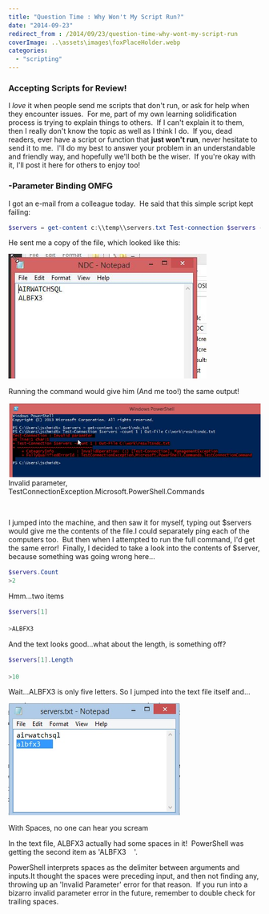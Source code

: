 ```yaml
---
title: "Question Time : Why Won't My Script Run?"
date: "2014-09-23"
redirect_from : /2014/09/23/question-time-why-wont-my-script-run
coverImage: ..\assets\images\foxPlaceHolder.webp
categories: 
  - "scripting"
---
```


### Accepting Scripts for Review!

I _love_ it when people send me scripts that don't run, or ask for help when they encounter issues.  For me, part of my own learning solidification process is trying to explain things to others.  If I can't explain it to them, then I really don't know the topic as well as I think I do.  If you, dead readers, ever have a script or function that **just won't run**, never hesitate to send it to me.  I'll do my best to answer your problem in an understandable and friendly way, and hopefully we'll both be the wiser.  If you're okay with it, I'll post it here for others to enjoy too!

### \-Parameter Binding OMFG

I got an e-mail from a colleague today.  He said that this simple script kept failing:

```powershell 
$servers = get-content c:\\temp\\servers.txt Test-connection $servers -count 1 | export-csv C:\\temp\\Server.csv 
```

He sent me a copy of the file, which looked like this:

[![NoParam_01](../assets/images/2014/09/images/noparam_01.jpg)](../assets/images/2014/09/images/noparam_01.jpg)

Running the command would give him (And me too!) the same output!

![](../assets/images/2014/09/images/noparam_02.jpg) Invalid parameter, TestConnectionException.Microsoft.PowerShell.Commands

 

I jumped into the machine, and then saw it for myself, typing out $servers would give me the contents of the file.I could separately ping each of the computers too.  But then when I attempted to run the full command, I'd get the same error!  Finally, I decided to take a look into the contents of $server, because something was going wrong here…

```powershell 
$servers.Count
>2 
```

Hmm…two items

```powershell
$servers[1]                              

>ALBFX3
```

And the text looks good…what about the length, is something off?

```powershell 
$servers[1].Length          

>10
```

Wait…ALBFX3 is only five letters. So I jumped into the text file itself and…

![](../assets/images/2014/09/images/noparam_03.jpg) 

With Spaces, no one can hear you scream

In the text file, ALBFX3 actually had some spaces in it!  PowerShell was getting the second item as 'ALBFX3    '.

PowerShell interprets spaces as the delimiter between arguments and inputs.It thought the spaces were preceding input, and then not finding any, throwing up an 'Invalid Parameter' error for that reason.  If you run into a bizarro invalid parameter error in the future, remember to double check for trailing spaces.
